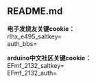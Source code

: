 ## README.md

**电子发烧友关键cookie：**  
rlhx_e495_saltkey=  
auth_bbs=  


**arduino中文社区关键cookie：**  
EFmf_2132_saltkey=  
EFmf_2132_auth=  